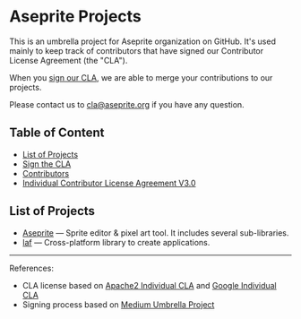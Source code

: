 Aseprite Projects
=================

This is an umbrella project for Aseprite organization on GitHub.
It's used mainly to keep track of contributors that have signed
our Contributor License Agreement (the "CLA").

When you [sign our CLA](sign-cla.md), we are able to merge your
contributions to our projects.

Please contact us to [cla@aseprite.org](mailto:cla@aseprite.org) if
you have any question.


Table of Content
----------------

* [List of Projects](#list-of-projects)
* [Sign the CLA](sign-cla.md)
* [Contributors](contributors)
* [Individual Contributor License Agreement V3.0](cla.md)


List of Projects
----------------

* [Aseprite](https://github.com/aseprite/aseprite) &mdash;
  Sprite editor & pixel art tool. It includes several sub-libraries.
* [laf](https://github.com/aseprite/laf) &mdash;
  Cross-platform library to create applications.

----

References:

* CLA license based on [Apache2 Individual CLA](https://www.apache.org/licenses/icla.txt) and [Google Individual CLA](https://cla.developers.google.com/about/google-individual)
* Signing process based on [Medium Umbrella Project](https://github.com/Medium/opensource)
